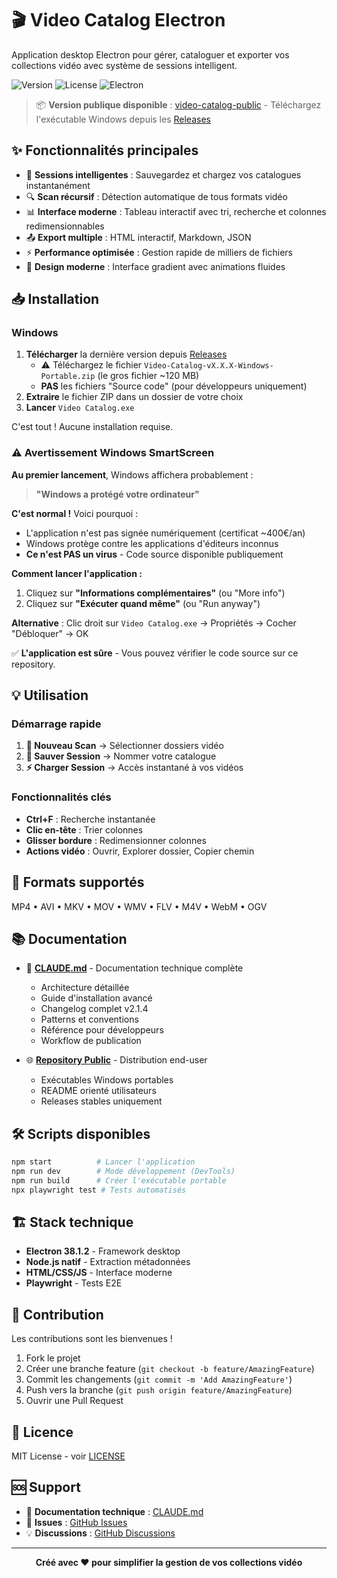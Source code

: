 # 🎬 Video Catalog Electron

Application desktop Electron pour gérer, cataloguer et exporter vos collections vidéo avec système de sessions intelligent.

![Version](https://img.shields.io/badge/version-2.1.4-blue.svg)
![License](https://img.shields.io/badge/license-MIT-green.svg)
![Electron](https://img.shields.io/badge/electron-38.1.2-blue.svg)

> 📦 **Version publique disponible** : [video-catalog-public](https://github.com/gizmo38/video-catalog-public) - Téléchargez l'exécutable Windows depuis les [Releases](https://github.com/gizmo38/video-catalog-public/releases)

## ✨ Fonctionnalités principales

- 💾 **Sessions intelligentes** : Sauvegardez et chargez vos catalogues instantanément
- 🔍 **Scan récursif** : Détection automatique de tous formats vidéo
- 📊 **Interface moderne** : Tableau interactif avec tri, recherche et colonnes redimensionnables
- 📤 **Export multiple** : HTML interactif, Markdown, JSON
- ⚡ **Performance optimisée** : Gestion rapide de milliers de fichiers
- 🎨 **Design moderne** : Interface gradient avec animations fluides

## 📥 Installation

### Windows

1. **Télécharger** la dernière version depuis [Releases](https://github.com/gizmo38/video-catalog-public/releases)
   - ⚠️ Téléchargez le fichier `Video-Catalog-vX.X.X-Windows-Portable.zip` (le gros fichier ~120 MB)
   - **PAS** les fichiers "Source code" (pour développeurs uniquement)
2. **Extraire** le fichier ZIP dans un dossier de votre choix
3. **Lancer** `Video Catalog.exe`

C'est tout ! Aucune installation requise.

### ⚠️ Avertissement Windows SmartScreen

**Au premier lancement**, Windows affichera probablement :
> **"Windows a protégé votre ordinateur"**

**C'est normal !** Voici pourquoi :
- L'application n'est pas signée numériquement (certificat ~400€/an)
- Windows protège contre les applications d'éditeurs inconnus
- **Ce n'est PAS un virus** - Code source disponible publiquement

**Comment lancer l'application :**

1. Cliquez sur **"Informations complémentaires"** (ou "More info")
2. Cliquez sur **"Exécuter quand même"** (ou "Run anyway")

**Alternative** : Clic droit sur `Video Catalog.exe` → Propriétés → Cocher "Débloquer" → OK

✅ **L'application est sûre** - Vous pouvez vérifier le code source sur ce repository.

## 💡 Utilisation

### Démarrage rapide
1. **📁 Nouveau Scan** → Sélectionner dossiers vidéo
2. **💾 Sauver Session** → Nommer votre catalogue
3. **⚡ Charger Session** → Accès instantané à vos vidéos

### Fonctionnalités clés
- **Ctrl+F** : Recherche instantanée
- **Clic en-tête** : Trier colonnes
- **Glisser bordure** : Redimensionner colonnes
- **Actions vidéo** : Ouvrir, Explorer dossier, Copier chemin

## 🎯 Formats supportés

MP4 • AVI • MKV • MOV • WMV • FLV • M4V • WebM • OGV

## 📚 Documentation

- 📖 **[CLAUDE.md](CLAUDE.md)** - Documentation technique complète
  - Architecture détaillée
  - Guide d'installation avancé
  - Changelog complet v2.1.4
  - Patterns et conventions
  - Référence pour développeurs
  - Workflow de publication

- 🌐 **[Repository Public](https://github.com/gizmo38/video-catalog-public)** - Distribution end-user
  - Exécutables Windows portables
  - README orienté utilisateurs
  - Releases stables uniquement

## 🛠️ Scripts disponibles

```bash
npm start          # Lancer l'application
npm run dev        # Mode développement (DevTools)
npm run build      # Créer l'exécutable portable
npx playwright test # Tests automatisés
```

## 🏗️ Stack technique

- **Electron 38.1.2** - Framework desktop
- **Node.js natif** - Extraction métadonnées
- **HTML/CSS/JS** - Interface moderne
- **Playwright** - Tests E2E

## 🤝 Contribution

Les contributions sont les bienvenues !

1. Fork le projet
2. Créer une branche feature (`git checkout -b feature/AmazingFeature`)
3. Commit les changements (`git commit -m 'Add AmazingFeature'`)
4. Push vers la branche (`git push origin feature/AmazingFeature`)
5. Ouvrir une Pull Request

## 📝 Licence

MIT License - voir [LICENSE](LICENSE)

## 🆘 Support

- 📖 **Documentation technique** : [CLAUDE.md](CLAUDE.md)
- 🐛 **Issues** : [GitHub Issues](https://github.com/gizmo38/video-catalog-electron/issues)
- 💡 **Discussions** : [GitHub Discussions](https://github.com/gizmo38/video-catalog-electron/discussions)

---

<div align="center">
  <strong>Créé avec ❤️ pour simplifier la gestion de vos collections vidéo</strong>
</div>
